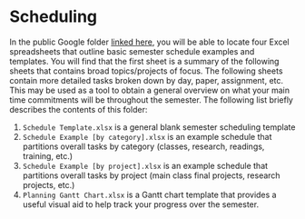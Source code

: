 # Scheduling
In the public Google folder [linked here](https://drive.google.com/drive/folders/1zN13E5CDj5RYKj94fh7nGU_OZu3nm_wB?usp=sharing), you will be able to locate four Excel spreadsheets that outline basic semester schedule examples and templates. You will find that the first sheet is a summary of the following sheets that contains broad topics/projects of focus. The following sheets contain more detailed tasks broken down by day, paper, assignment, etc. This may be used as a tool to obtain a general overview on what your main time commitments will be throughout the semester. The following list briefly describes the contents of this folder:

1. `Schedule Template.xlsx` is a general blank semester scheduling template
2. `Schedule Example [by category].xlsx` is an example schedule that partitions overall tasks by category (classes, research, readings, training, etc.)
3. `Schedule Example [by project].xlsx` is an example schedule that partitions overall tasks by project (main class final projects, research projects, etc.)
4. `Planning Gantt Chart.xlsx` is a Gantt chart template that provides a useful visual aid to help track your progress over the semester.